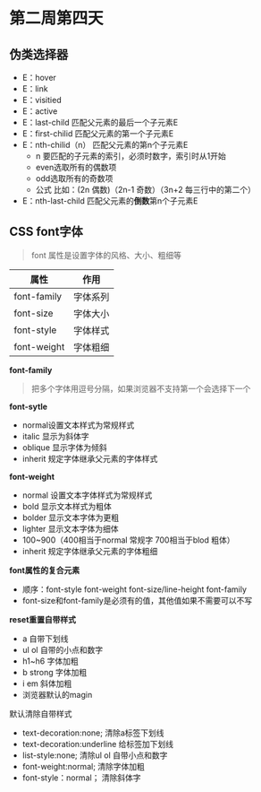 # 第二周第四天
## 伪类选择器
- E：hover
- E：link
- E：visitied
- E：active
- E：last-child 匹配父元素的最后一个子元素E
- E：first-chilid 匹配父元素的第一个子元素E
- E：nth-chilid（n） 匹配父元素的第n个子元素E
	- n 要匹配的子元素的索引，必须时数字，索引时从1开始
	- even选取所有的偶数项
	- odd选取所有的奇数项
	- 公式 比如：(2n 偶数)（2n-1 奇数）（3n+2 每三行中的第二个）
- E：nth-last-child 匹配父元素的**倒数**第n个子元素E

## CSS font字体
> font 属性是设置字体的风格、大小、粗细等

|属性|作用|
|--|--|
|font-family|字体系列|
|font-size|字体大小|
|font-style|字体样式|
|font-weight|字体粗细|

**font-family**
> 把多个字体用逗号分隔，如果浏览器不支持第一个会选择下一个

**font-sytle**
- normal设置文本样式为常规样式
- italic 显示为斜体字
- oblique 显示字体为倾斜
- inherit 规定字体继承父元素的字体样式

**font-weight**
- normal 设置文本字体样式为常规样式
- bold 显示文本样式为粗体
- bolder 显示文本字体为更粗
- lighter 显示文本字体为细体
- 100~900（400相当于normal 常规字 700相当于blod 粗体）
- inherit 规定字体继承父元素的字体粗细

**font属性的复合元素**
- 顺序：font-style font-weight font-size/line-height font-family
- font-size和font-family是必须有的值，其他值如果不需要可以不写

**reset重置自带样式**
- a 自带下划线
- ul ol 自带的小点和数字
- h1~h6 字体加粗
- b strong 字体加粗
- i em 斜体加粗
- 浏览器默认的magin

默认清除自带样式
- text-decoration:none; 清除a标签下划线
- text-decoration:underline 给标签加下划线
- list-style:none; 清除ul ol 自带小点和数字
- font-weight:normal; 清除字体加粗
- font-style：normal； 清除斜体字
